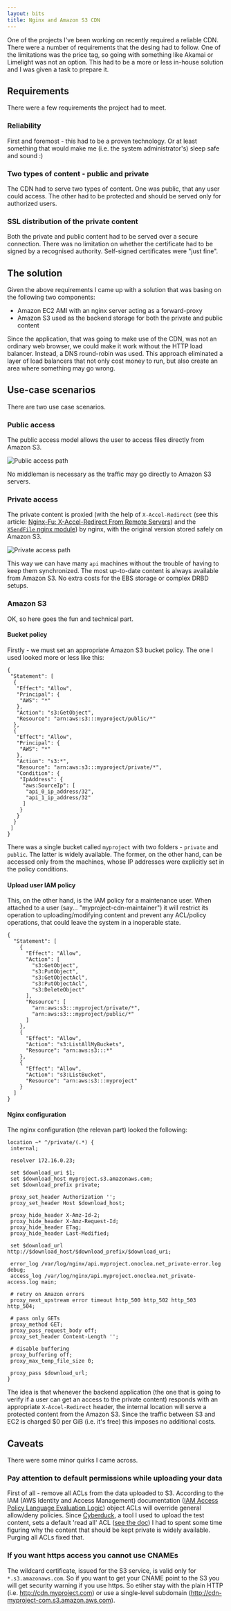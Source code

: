 ```yaml
---
layout: bits
title: Nginx and Amazon S3 CDN
---
```

One of the projects I've been working on recently required a reliable CDN. There were a number of requirements that the desing had to follow. One of the limitations was the price tag, so going with something like Akamai or Limelight was not an option. This had to be a more or less in-house solution and I was given a task to prepare it.

## Requirements

There were a few requirements the project had to meet.

### Reliability

First and foremost - this had to be a proven technology. Or at least something that would make me (i.e. the system administrator's) sleep safe and sound :)

### Two types of content - public and private

The CDN had to serve two types of content. One was public, that any user could access. The other had to be protected and should be served only for authorized users.

### SSL distribution of the private content

Both the private and public content had to be served over a secure connection. There was no limitation on whether the certificate had to be signed by a recognised authority. Self-signed certificates were "just fine".

## The solution

Given the above requirements I came up with a solution that was basing on the following two components:

* Amazon EC2 AMI with an nginx server acting as a forward-proxy
* Amazon S3 used as the backend storage for both the private and public content

Since the application, that was going to make use of the CDN, was not an ordinary web browser, we could make it work without the HTTP load balancer. Instead, a DNS round-robin was used. This approach eliminated a layer of load balancers that not only cost money to run, but also create an area where something may go wrong.

## Use-case scenarios

There are two use case scenarios.

### Public access

The public access model allows the user to access files directly from Amazon S3.

![Public access path](http://static.onoclea.com/images/bits/nginx-and-amazon-s3-cdn/cdn-public_access.png)

No middleman is necessary as the traffic may go directly to Amazon S3 servers.

### Private access

The private content is proxied (with the help of `X-Accel-Redirect` (see this article: [Nginx-Fu: X-Accel-Redirect From Remote Servers](http://kovyrin.net/2010/07/24/nginx-fu-x-accel-redirect-remote/)) and the [`XSendFile` nginx module](http://wiki.nginx.org/XSendfile)) by nginx, with the original version stored safely on Amazon S3.

![Private access path](http://static.onoclea.com/images/bits/nginx-and-amazon-s3-cdn/cdn-private_access.png)

This way we can have many `api` machines without the trouble of having to keep them synchronized. The most up-to-date content is always available from Amazon S3. No extra costs for the EBS storage or complex DRBD setups.

### Amazon S3

OK, so here goes the fun and technical part.

#### Bucket policy

Firstly - we must set an appropriate Amazon S3 bucket policy. The one I used looked more or less like this:

    {
     "Statement": [
      {
       "Effect": "Allow",
       "Principal": {
        "AWS": "*" 
       },
       "Action": "s3:GetObject",
       "Resource": "arn:aws:s3:::myproject/public/*" 
      },
      {
       "Effect": "Allow",
       "Principal": {
        "AWS": "*" 
       },
       "Action": "s3:*",
       "Resource": "arn:aws:s3:::myproject/private/*",
       "Condition": {
        "IpAddress": {
         "aws:SourceIp": [
          "api_0_ip_address/32",
          "api_1_ip_address/32" 
         ]
        }
       }
      }
     ]
    }

There was a single bucket called `myproject` with two folders - `private` and `public`. The latter is widely available. The former, on the other hand, can be accessed only from the machines, whose IP addresses were explicitly set in the policy conditions.

#### Upload user IAM policy

This, on the other hand, is the IAM policy for a maintenance user. When attached to a user (say... "myproject-cdn-maintainer") it will restrict its operation to uploading/modifying content and prevent any ACL/policy operations, that could leave the system in a inoperable state.

    {
      "Statement": [
        {
          "Effect": "Allow",
          "Action": [
            "s3:GetObject",
            "s3:PutObject",
            "s3:GetObjectAcl",
            "s3:PutObjectAcl",
            "s3:DeleteObject" 
          ],
          "Resource": [
            "arn:aws:s3:::myproject/private/*",
            "arn:aws:s3:::myproject/public/*" 
          ]
        },
        {
          "Effect": "Allow",
          "Action": "s3:ListAllMyBuckets",
          "Resource": "arn:aws:s3:::*" 
        },
        {
          "Effect": "Allow",
          "Action": "s3:ListBucket",
          "Resource": "arn:aws:s3:::myproject" 
        }
      ]
    }

#### Nginx configuration

The nginx configuration (the relevan part) looked the following:

    location ~* ^/private/(.*) {
     internal;
    
     resolver 172.16.0.23;
    
     set $download_uri $1;
     set $download_host myproject.s3.amazonaws.com;
     set $download_prefix private;
    
     proxy_set_header Authorization '';
     proxy_set_header Host $download_host;
    
     proxy_hide_header X-Amz-Id-2;
     proxy_hide_header X-Amz-Request-Id;
     proxy_hide_header ETag;
     proxy_hide_header Last-Modified;
    
     set $download_url http://$download_host/$download_prefix/$download_uri;
    
     error_log /var/log/nginx/api.myproject.onoclea.net_private-error.log debug;
     access_log /var/log/nginx/api.myproject.onoclea.net_private-access.log main;
    
     # retry on Amazon errors
     proxy_next_upstream error timeout http_500 http_502 http_503 http_504;
    
     # pass only GETs
     proxy_method GET;
     proxy_pass_request_body off;
     proxy_set_header Content-Length '';
    
     # disable buffering
     proxy_buffering off;
     proxy_max_temp_file_size 0;
    
     proxy_pass $download_url;
    }

The idea is that whenever the backend application (the one that is going to verify if a user can get an access to the private content) responds with an appropriate `X-Accel-Redirect` header, the internal location will serve a protected content from the Amazon S3. Since the traffic between S3 and EC2 is charged $0 per GiB (i.e. it's free) this imposes no additional costs.

## Caveats

There were some minor quirks I came across.

### Pay attention to default permissions while uploading your data

First of all - remove all ACLs from the data uploaded to S3. According to the IAM (AWS Identity and Access Management) documentation ([IAM Access Policy Language Evaluation Logic](http://docs.amazonwebservices.com/IAM/latest/UserGuide/index.html?AccessPolicyLanguage_EvaluationLogic.html)) object ACLs will override general allow/deny policies. Since [Cyberduck](http://cyberduck.ch/), a tool I used to upload the test content, sets a default 'read all' ACL ([see the doc](http://trac.cyberduck.ch/wiki/help/en/howto/s3#DefaultACLs)) I had to spent some time figuring why the content that should be kept private is widely available. Purging all ACLs fixed that.

### If you want https access you cannot use CNAMEs

The wildcard certificate, issued for the S3 service, is valid only for `*.s3.amazonaws.com`. So if you want to get your CNAME point to the S3 you will get security warning if you use https. So etiher stay with the plain HTTP (i.e. http://cdn.myproject.com) or use a single-level subdomain (http://cdn-myproject-com.s3.amazon.aws.com).
